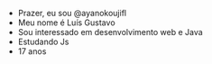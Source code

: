 - Prazer, eu sou @ayanokoujifl
- Meu nome é Luís Gustavo
- Sou interessado em desenvolvimento web e Java
- Estudando Js
- 17 anos
